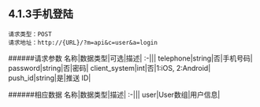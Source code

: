 ## 4.1.3手机登陆
	请求类型：POST	请求地址：http://{URL}/?m=api&c=user&a=login
         
######请求参数
名称|数据类型|可选|描述|
:-|||
telephone|string|否|手机号码|
password|string|否|密码|
client_system|int|否|1:iOS, 2:Android|
push_id|string|是|推送 ID|

######相应数据
名称|数据类型|描述|
:-|||
user|User数组|用户信息|